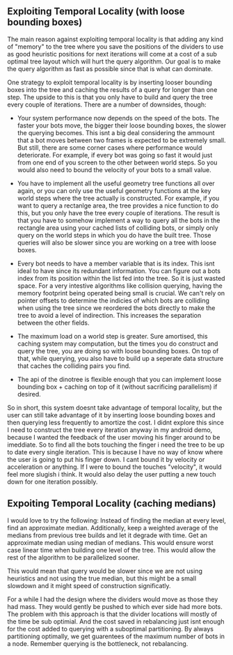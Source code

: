 
## Exploiting Temporal Locality (with loose bounding boxes)

The main reason against exploiting temporal locality is that adding any kind of "memory" to the tree where you save the positions of the dividers to use as good heuristic positions for next iterations will come at a cost of a sub optimal tree layout which will hurt the query algorithm. Our goal is to make the query algorithm as fast as possible since that is what can dominate.

One strategy to exploit temporal locality is by inserting looser bounding boxes into the tree and caching the results of a query for longer than one step. The upside to this is that you only have to build and query the tree every couple of iterations. There are a number of downsides, though:

* Your system performance now depends on the speed of the bots. The faster your bots move, the bigger their loose bounding boxes, the slower the querying becomes. This isnt a big deal considering the ammount that a bot moves between two frames is expected to be extremely small. But still, there are some corner cases where performance would deteriorate. For example, if every bot was going so fast it would just from one end of you screen to the other between world steps. So you would also need to bound the velocity of your bots to a small value.

* You have to implement all the useful geometry tree functions all over again, or you can only use the useful geometry functions at the key world steps where the tree actually is constructed. For example, if you want to query a rectanlge area, the tree provides a nice function to do this, but you only have the tree every couple of iterations. The result is that you have to somehow implement a way to query all the bots in the rectangle area using your cached lists of colliding bots, or simply only query on the world steps in which you do have the built tree. Those queries will also be slower since you are working on a tree with loose boxes.

* Every bot needs to have a member variable that is its index. This isnt ideal to have since its redundant information. You can figure out a bots index from its position within the list fed into the tree. So it is just wasted space. For a very intestive algorithms like collision querying, having the memory footprint being operated being small is crucial. We can't rely on pointer offsets to determine the indicies of which bots are colliding when using the tree since we reordered the bots directly to make the tree to avoid a level of indirection. This increases the separation between the other fields.

* The maximum load on a world step is greater. Sure amortised, this caching system may computation, but the times you do construct and query the tree, you are doing so with loose bounding boxes. On top of that, while querying, you also have to build up a seperate data structure that caches the colliding pairs you find. 

* The api of the dinotree is flexible enough that you can implement loose bounding box + caching on top of it (without sacrificing parallelism) if desired.

So in short, this system doesnt take advantage of temporal locality, but the user can still take advantage of it by inserting loose bounding boxes and then querying less frequently to amortize the cost. I didnt explore this since I need to construct the tree every iteration anyway in my android demo, because I wanted the feedback of the user moving his finger around to be imeddiate. So to find all the bots touching the finger i need the tree to be up to date every single iteration. This is because I have no way of know where the user is going to put his finger down. I cant bound it by velocity or acceleration or anything. If I were to bound the touches "velocity", it would feel more slugish i think. It would also delay the user putting a new touch down for one iteration possibly.

## Expoiting Temporal Locality (caching medians)

I would love to try the following: Instead of finding the median at every level, find an approximate median. Additionally, keep a weighted average of the medians from previous tree builds and let it degrade with time. Get an approximate median using median of medians. This would ensure worst case linear time when building one level of the tree. This would allow the rest of the algorithm to be parallelized sooner.

This would mean that query would be slower since we are not using heuristics and not using the true median, but this might be a small slowdown and it might speed of construction significatly.

For a while I had the design where the dividers would move as those they had mass. They would gently be pushed to which ever side had more bots. The problem with this approach is that the divider locations will mostly of the time be sub optimial. And the cost saved in rebalancing just isnt enough for the cost added to querying with a suboptimal partitioning. By always partitioning optimally, we get guarentees of the maximum number of bots in a node. Remember querying is the bottleneck, not rebalancing.
